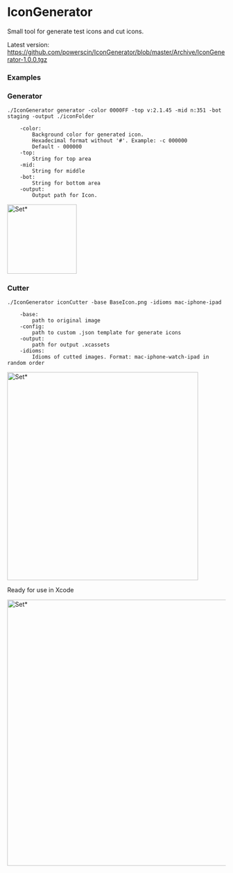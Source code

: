 # IconGenerator
Small tool for generate test icons and cut icons.

Latest version: https://github.com/powerscin/IconGenerator/blob/master/Archive/IconGenerator-1.0.0.tgz

### Examples
### Generator

```
./IconGenerator generator -color 0000FF -top v:2.1.45 -mid n:351 -bot staging -output ./iconFolder

    -color:
        Background color for generated icon.
        Hexadecimal format without '#'. Example: -c 000000
        Default - 000000
    -top:
        String for top area
    -mid:
        String for middle
    -bot:
        String for bottom area
    -output:
        Output path for Icon.
```

<img src="https://github.com/powerscin/IconGenerator/blob/master/Archive/images/BaseIcon-first-example.png" alt="Set*" width="160.0" height="160.0"/>

### Cutter

```
./IconGenerator iconCutter -base BaseIcon.png -idioms mac-iphone-ipad

    -base:
        path to original image
    -config:
        path to custom .json template for generate icons
    -output:
        path for output .xcassets
    -idioms:
        Idioms of cutted images. Format: mac-iphone-watch-ipad in random order
```
<img src="https://github.com/powerscin/IconGenerator/blob/master/Archive/images/IconCutter-second-example.png" alt="Set*" width="440.0" height="480.0"/>

Ready for use in Xcode

<img src="https://github.com/powerscin/IconGenerator/blob/master/Archive/images/IconCutter-third-example.png" alt="Set*" width="840.0" height="614.0"/>
